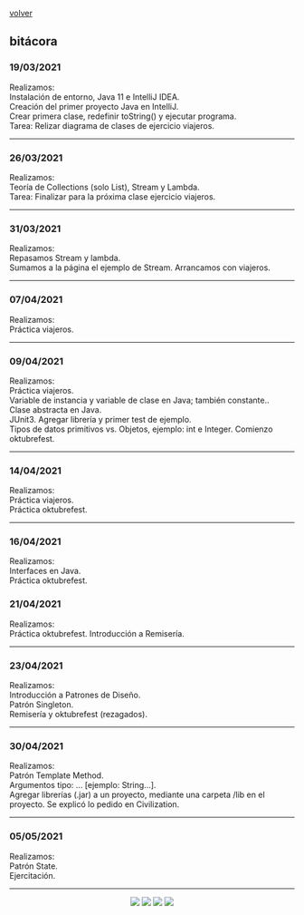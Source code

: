 [volver](index.md)<br/>
## bitácora

### 19/03/2021
Realizamos:<br/>
Instalación de entorno, Java 11 e IntelliJ IDEA.<br/>
Creación del primer proyecto Java en IntelliJ.<br/>
Crear primera clase, redefinir toString() y ejecutar programa.<br/>
Tarea: Relizar diagrama de clases de ejercicio viajeros.

<hr/>

### 26/03/2021
Realizamos:<br/>
Teoría de Collections (solo List), Stream y Lambda.<br/>
Tarea: Finalizar para la próxima clase ejercicio viajeros.

<hr/>

### 31/03/2021
Realizamos:<br/>
Repasamos Stream y lambda.<br/>
Sumamos a la página el ejemplo de Stream.
Arrancamos con viajeros.

<hr/>

### 07/04/2021
Realizamos:<br/>
Práctica viajeros.<br/>

<hr/>

### 09/04/2021
Realizamos:<br/>
Práctica viajeros.<br/>
Variable de instancia y variable de clase en Java; también constante..<br/>
Clase abstracta en Java.<br/>
JUnit3. Agregar librería y primer test de ejemplo.<br/>
Tipos de datos primitivos vs. Objetos, ejemplo: int e Integer.
Comienzo oktubrefest.<br/>

<hr/>

### 14/04/2021
Realizamos:<br/>
Práctica viajeros.<br/>
Práctica oktubrefest.<br/>

<hr/>

### 16/04/2021
Realizamos:<br/>
Interfaces en Java.<br/>
Práctica oktubrefest.<br/>

### 21/04/2021
Realizamos:<br/>
Práctica oktubrefest. Introducción a Remisería.<br/>

<hr/>

### 23/04/2021
Realizamos:<br/>
Introducción a Patrones de Diseño.<br/>
Patrón Singleton.<br/>
Remisería y oktubrefest (rezagados).<br/>

<hr/>

### 30/04/2021
Realizamos:<br/>
Patrón Template Method.<br/>
Argumentos tipo: ... [ejemplo: String...].<br/>
Agregar librerías (.jar) a un proyecto, mediante una carpeta /lib en el proyecto.
Se explicó lo pedido en Civilization.<br/>

<hr/>

### 05/05/2021
Realizamos:<br/>
Patrón State.<br/>
Ejercitación.<br/>

<hr/>

<center><img src="imagenes/logo-java-1.png" />&nbsp;<img src="imagenes/logo-linux-1.png" />&nbsp;<img src="imagenes/logo-java-2.png" />&nbsp;<img src="imagenes/logo-lamadrid-1.png" /></center>
